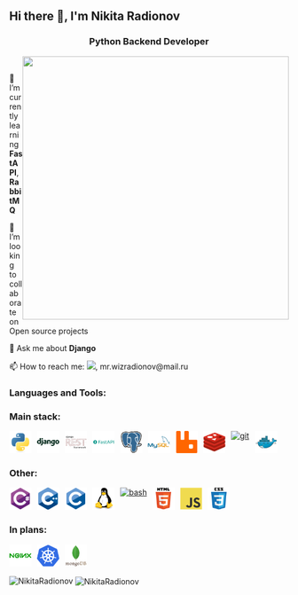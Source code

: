 ## Hi there 👋, I'm Nikita Radionov
<h3 align="center">Python Backend Developer</h3>
<img src="https://komarev.com/ghpvc/?username=NikitaRadionov&style=flat-square&color=blue" alt=""/>
<img align="right" width="480" height="475" src="https://i.giphy.com/media/v1.Y2lkPTc5MGI3NjExdWltMml2anpldGFwbmJra29tMzNnMHBxNzQyYnpvc2wxZnlpM2h5ZyZlcD12MV9pbnRlcm5hbF9naWZfYnlfaWQmY3Q9cw/hu9xj9UtxpoY3oytsh/giphy.gif">
<p> 🌱 I’m currently learning <strong>FastAPI</strong>, <strong>RabbitMQ</strong></p>
<p> 👯 I’m looking to collaborate on Open source projects</p>
<p> 💬 Ask me about <strong>Django</strong></p>
<p> 📫 How to reach me: <a href="https://t.me/nikitaradionov"><img src="https://img.shields.io/badge/Telegram-blue?logo=Telegram&logoColor=white"/></a>, mr.wizradionov@mail.ru </p>
<h3 align="left">Languages and Tools:</h3>
<h3 align="left">Main stack:</h3>
<p style="display: flex; flex-wrap: wrap; gap: 10px;">
        <a href="https://www.python.org" target="_blank" rel="noreferrer"> 
            <img src="https://raw.githubusercontent.com/devicons/devicon/master/icons/python/python-original.svg" alt="python" width="40" height="40"/> 
        </a> 
        <a href="https://www.djangoproject.com/" target="_blank" rel="noreferrer"> 
            <img src="https://raw.githubusercontent.com/devicons/devicon/master/icons/django/django-plain-wordmark.svg" alt="django" width="40" height="40"/> 
        </a>
        <a href="https://www.django-rest-framework.org/" target="_blank" rel="noreferrer"> 
            <img src="https://raw.githubusercontent.com/devicons/devicon/master/icons/djangorest/djangorest-original.svg" alt="django-rest-framework" width="40" height="40"/> 
        </a>
        <a href="https://fastapi.tiangolo.com/" target="_blank" rel="noreferrer"> 
            <img src="https://raw.githubusercontent.com/devicons/devicon/master/icons/fastapi/fastapi-plain-wordmark.svg" alt="fastapi" width="40" height="40"/> 
        </a>
        <a href="https://www.postgresql.org/" target="_blank" rel="noreferrer"> 
            <img src="https://raw.githubusercontent.com/devicons/devicon/master/icons/postgresql/postgresql-original.svg" alt="postgresql" width="40" height="40"/> 
        </a>
        <a href="https://www.mysql.com/" target="_blank" rel="noreferrer"> 
            <img src="https://raw.githubusercontent.com/devicons/devicon/master/icons/mysql/mysql-original-wordmark.svg" alt="mysql" width="40" height="40"/> 
        </a>
        <a href="https://www.rabbitmq.com/" target="_blank" rel="noreferrer"> 
            <img src="https://raw.githubusercontent.com/devicons/devicon/master/icons/rabbitmq/rabbitmq-original.svg" alt="rabbitmq" width="40" height="40"/> 
        </a>
        <a href="https://redis.io/" target="_blank" rel="noreferrer"> 
            <img src="https://raw.githubusercontent.com/devicons/devicon/master/icons/redis/redis-original.svg" alt="redis" width="40" height="40"/> 
        </a>
        <a href="https://git-scm.com/" target="_blank" rel="noreferrer"> 
            <img src="https://www.vectorlogo.zone/logos/git-scm/git-scm-icon.svg" alt="git" width="40" height="40"/> 
        </a> 
        <a href="https://www.docker.com/" target="_blank" rel="noreferrer"> 
            <img src="https://raw.githubusercontent.com/devicons/devicon/master/icons/docker/docker-original.svg" alt="docker" width="40" height="40"/> 
        </a>
</p>
<h3 align="left">Other:</h3>
<p style="display: flex; flex-wrap: wrap; gap: 10px;">
        <a href="https://dotnet.microsoft.com/en-us/languages/csharp" target="_blank" rel="noreferrer"> 
            <img src="https://raw.githubusercontent.com/devicons/devicon/master/icons/csharp/csharp-original.svg" alt="C#" width="40" height="40"/> 
        </a>
        <a href="https://www.w3schools.com/cpp/" target="_blank" rel="noreferrer"> 
            <img src="https://raw.githubusercontent.com/devicons/devicon/master/icons/cplusplus/cplusplus-original.svg" alt="C++" width="40" height="40"/> 
        </a> 
        <a href="https://www.cprogramming.com/" target="_blank" rel="noreferrer"> 
            <img src="https://raw.githubusercontent.com/devicons/devicon/master/icons/c/c-original.svg" alt="C" width="40" height="40"/> 
        </a> 
        <a href="https://www.linux.org/" target="_blank" rel="noreferrer"> 
            <img src="https://raw.githubusercontent.com/devicons/devicon/master/icons/linux/linux-original.svg" alt="linux" width="40" height="40"/> 
        </a> 
        <a href="https://www.gnu.org/software/bash/" target="_blank" rel="noreferrer"> 
            <img src="https://www.vectorlogo.zone/logos/gnu_bash/gnu_bash-icon.svg" alt="bash" width="40" height="40"/> 
        </a>
        <a href="https://www.w3.org/html/" target="_blank" rel="noreferrer"> 
            <img src="https://raw.githubusercontent.com/devicons/devicon/master/icons/html5/html5-original-wordmark.svg" alt="html5" width="40" height="40"/> 
        </a> 
        <a href="https://developer.mozilla.org/en-US/docs/Web/JavaScript" target="_blank" rel="noreferrer"> 
            <img src="https://raw.githubusercontent.com/devicons/devicon/master/icons/javascript/javascript-original.svg" alt="javascript" width="40" height="40"/> 
        </a>  
        <a href="https://www.w3schools.com/css/" target="_blank" rel="noreferrer"> 
            <img src="https://raw.githubusercontent.com/devicons/devicon/master/icons/css3/css3-original-wordmark.svg" alt="css3" width="40" height="40"/> 
        </a> 
</p>
<h3 align="left">In plans:</h3>
<p style="display: flex; flex-wrap: wrap; gap: 10px;">
        <a href="https://nginx.org/ru/" target="_blank" rel="noreferrer"> 
            <img src="https://raw.githubusercontent.com/devicons/devicon/master/icons/nginx/nginx-original.svg" alt="nginx" width="40" height="40"/> 
        </a>
        <a href="https://kubernetes.io/" target="_blank" rel="noreferrer"> 
            <img src="https://raw.githubusercontent.com/devicons/devicon/master/icons/kubernetes/kubernetes-original.svg" alt="kubernetes" width="40" height="40"/> 
        </a>
        <a href="https://www.mongodb.com/" target="_blank" rel="noreferrer"> 
            <img src="https://raw.githubusercontent.com/devicons/devicon/master/icons/mongodb/mongodb-original-wordmark.svg" alt="mongodb" width="40" height="40"/> 
        </a> 
</p>
<p><img align="left" src="https://github-readme-stats.vercel.app/api/top-langs?username=NikitaRadionov&show_icons=true&locale=en&layout=compact" alt="NikitaRadionov" /></p>
<p>&nbsp;<img align="center" src="https://github-readme-stats.vercel.app/api?username=NikitaRadionov&show_icons=true&locale=en" alt="NikitaRadionov" /></p>
<!-- <img align="middle" width="480" height="480" src="https://i.giphy.com/media/v1.Y2lkPTc5MGI3NjExbWgycXJzeTVmcXBuYWdqcGQzcnM3cDV5dGI5enJhZzk2OWViNDJsMiZlcD12MV9pbnRlcm5hbF9naWZfYnlfaWQmY3Q9cw/G74LKP9zsfLInmz3H6/giphy.gif">
<img align="middle" width="480" height="480" src="https://i.giphy.com/media/v1.Y2lkPTc5MGI3NjExMTh4cGhrZnI3bXRuM3Aza2s4M3U1b2JsdHc3YmZxaWprc2k5dGl1aSZlcD12MV9pbnRlcm5hbF9naWZfYnlfaWQmY3Q9Zw/KAq5w47R9rmTuvWOWa/giphy.gif"> -->
